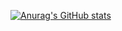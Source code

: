 [![Anurag's GitHub stats](https://github-readme-stats.vercel.app/api?username=ianvaernet)](https://github.com/anuraghazra/github-readme-stats)
